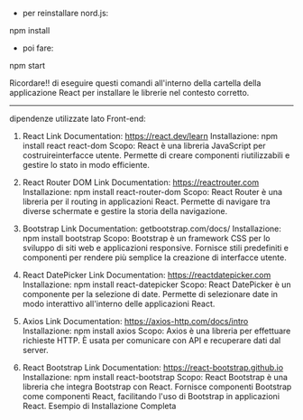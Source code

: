- per reinstallare nord.js:

npm install

- poi fare:

npm start

Ricordare!! di eseguire questi comandi all'interno della cartella della applicazione React per installare le librerie nel contesto corretto.

---------------------------------------------------------------------------------------------------------------------------------------------------------

dipendenze utilizzate lato Front-end:

1. React
Link Documentation: https://react.dev/learn
Installazione: npm install react react-dom
Scopo: React è una libreria JavaScript per costruireinterfacce utente. Permette di creare componenti riutilizzabili e gestire lo stato in modo efficiente.

2. React Router DOM
Link Documentation: https://reactrouter.com
Installazione: npm install react-router-dom
Scopo: React Router è una libreria per il routing in applicazioni React. Permette di navigare tra diverse schermate e gestire la storia della navigazione.

3. Bootstrap
Link Documentation: getbootstrap.com/docs/
Installazione: npm install bootstrap
Scopo: Bootstrap è un framework CSS per lo sviluppo di siti web e applicazioni responsive. Fornisce stili predefiniti e componenti per rendere più semplice la creazione di interfacce utente.

4. React DatePicker
Link Documentation: https://reactdatepicker.com
Installazione: npm install react-datepicker
Scopo: React DatePicker è un componente per la selezione di date. Permette di selezionare date in modo interattivo all'interno delle applicazioni React.

5. Axios
Link Documentation: https://axios-http.com/docs/intro
Installazione: npm install axios
Scopo: Axios è una libreria per effettuare richieste HTTP. È usata per comunicare con API e recuperare dati dal server.

6. React Bootstrap
Link Documentation: https://react-bootstrap.github.io
Installazione: npm install react-bootstrap
Scopo: React Bootstrap è una libreria che integra Bootstrap con React. Fornisce componenti Bootstrap come componenti React, facilitando l'uso di Bootstrap in applicazioni React.
Esempio di Installazione Completa

 